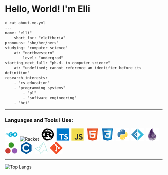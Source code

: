 # Hello, World! I'm Elli

```
> cat about-me.yml
---
name: "elli"
	short_for: "eleftheria"
pronouns: "she/her/hers"
studying: "computer science"
	at: "northwestern"
		level: "undergrad"
starting_next_fall: "ph.d. in computer science"
	at: "undefined; cannot reference an identifier before its definition"
research_interests:
	- "cs education"
	- "programming systems"
		- "pl"
		- "software engineering"
	- "hci"
```

---

### Languages and Tools I Use:

<div>
  <img src="https://github.com/devicons/devicon/blob/master/icons/go/go-original-wordmark.svg" title="Go" alt="Go" width="40" height="40"/>&nbsp;
  <img src="https://upload.wikimedia.org/wikipedia/commons/c/c1/Racket-logo.svg" title="Racket" alt="Racket" width="40" height="40"/>&nbsp;
  <img src="https://github.com/devicons/devicon/blob/master/icons/rust/rust-original.svg" title="Rust" alt="Rust" width="40" height="40"/>&nbsp;
  <img src="https://github.com/devicons/devicon/blob/master/icons/typescript/typescript-original.svg" title="TypeScript" alt="TypeScript" width="40" height="40"/>&nbsp;
  <img src="https://github.com/devicons/devicon/blob/master/icons/javascript/javascript-original.svg" title="JavaScript" alt="JavaScript" width="40" height="40"/>&nbsp;
  <img src="https://github.com/devicons/devicon/blob/master/icons/html5/html5-original.svg" title="HTML5" alt="HTML" width="40" height="40"/>&nbsp;
  <img src="https://github.com/devicons/devicon/blob/master/icons/css3/css3-original.svg"  title="CSS3" alt="CSS" width="40" height="40"/>&nbsp;
  <img src="https://github.com/devicons/devicon/blob/master/icons/python/python-original.svg" title="Python" alt="Python" width="40" height="40"/>&nbsp;
  <img src="https://github.com/devicons/devicon/blob/master/icons/fsharp/fsharp-original.svg" title="F#" alt="F#" width="40" height="40"/>&nbsp;
  <img src="https://github.com/devicons/devicon/blob/master/icons/elixir/elixir-original.svg" title="Elixir" alt="Elixir" width="40" height="40"/>&nbsp;
  <img src="https://github.com/devicons/devicon/blob/master/icons/julia/julia-original.svg" title="Julia" alt="Julia" width="40" height="40"/>&nbsp;
  <img src="https://github.com/devicons/devicon/blob/master/icons/c/c-plain.svg" title="C" alt="C" width="40" height="40"/>&nbsp;
<!--   <img src="https://github.com/devicons/devicon/blob/master/icons/csharp/csharp-plain.svg" title="C#" alt="C#" width="40" height="40"/>&nbsp; -->
  <img src="https://github.com/devicons/devicon/blob/master/icons/matlab/matlab-line.svg" title="Matlab" alt="Matlab" width="40" height="40"/>&nbsp;
<!--   <img src="https://github.com/devicons/devicon/blob/master/icons/java/java-original.svg" title="Java" alt="Java" width="40" height="40"/>&nbsp; -->
  <img src="https://github.com/devicons/devicon/blob/master/icons/git/git-original.svg" title="Git" alt="Git" width="40" height="40"/>
</div>

---

![Top Langs](https://github-readme-stats-nmiyoknq0-ellifteria.vercel.app/api/top-langs/?username=ellifteria&exclude_repo=github-readme-stats,ellifteria,blog,alexeberes.github.io,hugo-theme-hello-friend-ng,xenobot_lab_notebook,xenobot_lab_notebook,CS213-AttackLab,old-blog,CS211FinalProject,astronvim-config,CS213-BombLab,CS-213,CS-376,cs213-setilab,grad-school-apps,cs-335,hugo-atriblowfish,digitalgarden,last-athenaeum,quartz,Atri-Demo,GameIdeasSelfWiki,CS-351-ProjectC,CS-351-ProjectB,CS-351-ProjectA&langs_count=10&hide=assembly,cython,processing,shell,cmake,makefile,procfile&theme=transparent&layout=compact)

